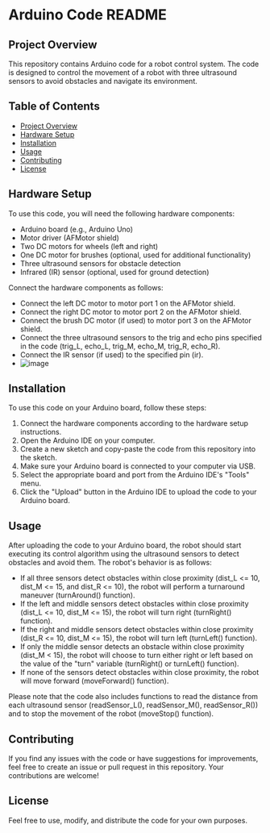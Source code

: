 # Arduino Code README

## Project Overview

This repository contains Arduino code for a robot control system. The code is designed to control the movement of a robot with three ultrasound sensors to avoid obstacles and navigate its environment.

## Table of Contents

- [Project Overview](#project-overview)
- [Hardware Setup](#hardware-setup)
- [Installation](#installation)
- [Usage](#usage)
- [Contributing](#contributing)
- [License](#license)

## Hardware Setup

To use this code, you will need the following hardware components:

- Arduino board (e.g., Arduino Uno)
- Motor driver (AFMotor shield)
- Two DC motors for wheels (left and right)
- One DC motor for brushes (optional, used for additional functionality)
- Three ultrasound sensors for obstacle detection
- Infrared (IR) sensor (optional, used for ground detection)

Connect the hardware components as follows:

- Connect the left DC motor to motor port 1 on the AFMotor shield.
- Connect the right DC motor to motor port 2 on the AFMotor shield.
- Connect the brush DC motor (if used) to motor port 3 on the AFMotor shield.
- Connect the three ultrasound sensors to the trig and echo pins specified in the code (trig_L, echo_L, trig_M, echo_M, trig_R, echo_R).
- Connect the IR sensor (if used) to the specified pin (ir).
- ![image](https://github.com/rohitsinha404/ArduinoBot/assets/114895566/a4fae579-2906-4b1a-bc44-5ce6cc67d480)


## Installation

To use this code on your Arduino board, follow these steps:

1. Connect the hardware components according to the hardware setup instructions.
2. Open the Arduino IDE on your computer.
3. Create a new sketch and copy-paste the code from this repository into the sketch.
4. Make sure your Arduino board is connected to your computer via USB.
5. Select the appropriate board and port from the Arduino IDE's "Tools" menu.
6. Click the "Upload" button in the Arduino IDE to upload the code to your Arduino board.

## Usage

After uploading the code to your Arduino board, the robot should start executing its control algorithm using the ultrasound sensors to detect obstacles and avoid them. The robot's behavior is as follows:

- If all three sensors detect obstacles within close proximity (dist_L <= 10, dist_M <= 15, and dist_R <= 10), the robot will perform a turnaround maneuver (turnAround() function).
- If the left and middle sensors detect obstacles within close proximity (dist_L <= 10, dist_M <= 15), the robot will turn right (turnRight() function).
- If the right and middle sensors detect obstacles within close proximity (dist_R <= 10, dist_M <= 15), the robot will turn left (turnLeft() function).
- If only the middle sensor detects an obstacle within close proximity (dist_M < 15), the robot will choose to turn either right or left based on the value of the "turn" variable (turnRight() or turnLeft() function).
- If none of the sensors detect obstacles within close proximity, the robot will move forward (moveForward() function).

Please note that the code also includes functions to read the distance from each ultrasound sensor (readSensor_L(), readSensor_M(), readSensor_R()) and to stop the movement of the robot (moveStop() function).

## Contributing

If you find any issues with the code or have suggestions for improvements, feel free to create an issue or pull request in this repository. Your contributions are welcome!

## License

 Feel free to use, modify, and distribute the code for your own purposes. 
